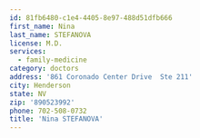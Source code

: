```yaml
---
id: 81fb6480-c1e4-4405-8e97-488d51dfb666
first_name: Nina
last_name: STEFANOVA
license: M.D.
services:
  - family-medicine
category: doctors
address: '861 Coronado Center Drive  Ste 211'
city: Henderson
state: NV
zip: '890523992'
phone: 702-508-0732
title: 'Nina STEFANOVA'
---
```

